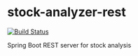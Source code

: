 # stock-analyzer-rest
[![Build Status](https://travis-ci.org/skyYaga/stock-analyzer-rest.svg?branch=master)](https://travis-ci.org/skyYaga/stock-analyzer-rest)

Spring Boot REST server for stock analysis


